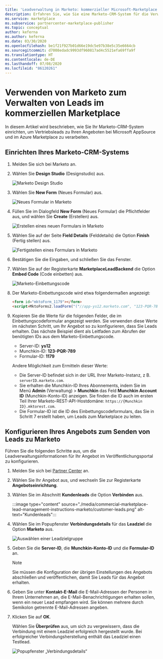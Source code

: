 ```yaml
---
title: 'Leadverwaltung in Marketo: kommerzieller Microsoft-Marketplace'
description: Erfahren Sie, wie Sie eine Marketo-CRM-System für die Verwaltung von Leads aus Microsoft AppSource und dem Azure Marketplace verwenden.
ms.service: marketplace
ms.subservice: partnercenter-marketplace-publisher
ms.topic: conceptual
author: keferna
ms.author: keferna
ms.date: 03/30/2020
ms.openlocfilehash: be1f21f927b01d66e19dc5e97b38e5c35e6664cb
ms.sourcegitcommit: d7008edadc9993df960817ad4c5521efa69ffa9f
ms.translationtype: HT
ms.contentlocale: de-DE
ms.lasthandoff: 07/08/2020
ms.locfileid: "86120261"
---
```

# <a name="use-marketo-to-manage-commercial-marketplace-leads"></a>Verwenden von Marketo zum Verwalten von Leads im kommerziellen Marketplace

In diesem Artikel wird beschrieben, wie Sie Ihr Marketo-CRM-System einrichten, um Vertriebsleads zu Ihren Angeboten bei Microsoft AppSource und im Azure Marketplace zu verarbeiten.

## <a name="set-up-your-marketo-crm-system"></a>Einrichten Ihres Marketo-CRM-Systems

1. Melden Sie sich bei Marketo an.

1. Wählen Sie **Design Studio** (Designstudio) aus.

    ![Marketo Design Studio](./media/commercial-marketplace-lead-management-instructions-marketo/marketo-1.png)

1.  Wählen Sie **New Form** (Neues Formular) aus.

    ![Neues Formular in Marketo](./media/commercial-marketplace-lead-management-instructions-marketo/marketo-2.png)

1.  Füllen Sie im Dialogfeld **New Form** (Neues Formular) die Pflichtfelder aus, und wählen Sie **Create** (Erstellen) aus.

    ![Erstellen eines neuen Formulars in Marketo](./media/commercial-marketplace-lead-management-instructions-marketo/marketo-3.png)

1.  Wählen Sie auf der Seite **Field Details** (Felddetails) die Option **Finish** (Fertig stellen) aus.

    ![Fertigstellen eines Formulars in Marketo](./media/commercial-marketplace-lead-management-instructions-marketo/marketo-4.png)

1.  Bestätigen Sie die Eingaben, und schließen Sie das Fenster.

1. Wählen Sie auf der Registerkarte **MarketplaceLeadBackend** die Option **Embed Code** (Code einbetten) aus. 

    ![Marketo-Einbettungscode](./media/commercial-marketplace-lead-management-instructions-marketo/marketo-6.png)

1. Der Marketo-Einbettungscode wird etwa folgendermaßen angezeigt:

    ```html
    <form id="mktoForm_1179"></form>
    <script>MktoForms2.loadForm("("//app-ys12.marketo.com", "123-PQR-789", 1179);</script>
    ```

1. Kopieren Sie die Werte für die folgenden Felder, die im Einbettungscodeformular angezeigt werden. Sie verwenden diese Werte im nächsten Schritt, um Ihr Angebot so zu konfigurieren, dass Sie Leads erhalten. Das nächste Beispiel dient als Leitfaden zum Abrufen der benötigten IDs aus dem Marketo-Einbettungscode.

    - Server-ID: **ys12**
    - Munchkin-ID: **123-PQR-789**
    - Formular-ID: **1179**

    Andere Möglichkeit zum Ermitteln dieser Werte:

    - Die Server-ID befindet sich in der URL Ihrer Marketo-Instanz, z B. `serverID.marketo.com`.
    - Sie erhalten die Munchkin-ID Ihres Abonnements, indem Sie im Menü **Admin** (Verwaltung)  >  **Munchkin** das Feld **Munchkin Account ID** (Munchkin-Konto-ID) anzeigen. Sie finden die ID auch im ersten Teil Ihrer Marketo-REST-API-Hostdomäne: `https://{Munchkin ID}.mktorest.com`.
    - Die Formular-ID ist die ID des Einbettungscodeformulars, das Sie in Schritt 7 erstellt haben, um Leads zum Marketplace zu leiten.

## <a name="configure-your-offer-to-send-leads-to-marketo"></a>Konfigurieren Ihres Angebots zum Senden von Leads zu Marketo

Führen Sie die folgenden Schritte aus, um die Leadverwaltungsinformationen für Ihr Angebot im Veröffentlichungsportal zu konfigurieren. 

1. Melden Sie sich bei [Partner Center](https://partner.microsoft.com/dashboard/home) an.

1. Wählen Sie Ihr Angebot aus, und wechseln Sie zur Registerkarte **Angebotseinrichtung**.

1. Wählen Sie im Abschnitt **Kundenleads** die Option **Verbinden** aus.

    :::image type="content" source="./media/commercial-marketplace-lead-management-instructions-marketo/customer-leads.png" alt-text="Kundenleads":::

1. Wählen Sie im Popupfenster **Verbindungsdetails** für das **Leadziel** die Option **Marketo** aus.

    ![Auswählen einer Leadzielgruppe](./media/commercial-marketplace-lead-management-instructions-marketo/choose-lead-destination.png)

1. Geben Sie die **Server-ID**, die **Munchkin-Konto-ID** und die **Formular-ID** an.

    > [!NOTE]
    > Sie müssen die Konfiguration der übrigen Einstellungen des Angebots abschließen und veröffentlichen, damit Sie Leads für das Angebot erhalten. 

1. Geben Sie unter **Kontakt-E-Mail** die E-Mail-Adressen der Personen in Ihrem Unternehmen an, die E-Mail-Benachrichtigungen erhalten sollen, wenn ein neuer Lead empfangen wird. Sie können mehrere durch Semikolon getrennte E-Mail-Adressen angeben.

1. Klicken Sie auf **OK**.

   Wählen Sie **Überprüfen** aus, um sich zu vergewissern, dass die Verbindung mit einem Leadziel erfolgreich hergestellt wurde. Bei erfolgreicher Verbindungsherstellung enthält das Leadziel einen Testlead.

   ![Popupfenster „Verbindungsdetails“](./media/commercial-marketplace-lead-management-instructions-marketo/marketo-connection-details.png)
